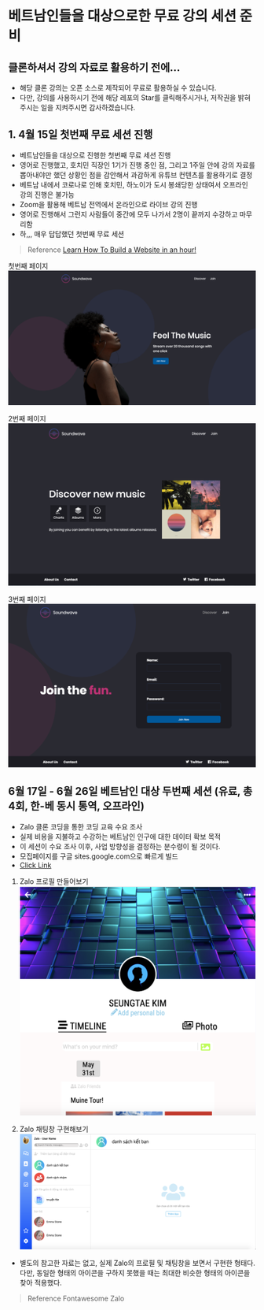 # 베트남인들을 대상으로한 무료 강의 세션 준비

## 클론하셔서 강의 자료로 활용하기 전에...

- 해당 클론 강의는 오픈 소스로 제작되어 무료로 활용하실 수 있습니다.
- 다만, 강의를 사용하시기 전에 해당 레포의 Star를 클릭해주시거나, 저작권을 밝혀주시는 일을 지켜주시면 감사하겠습니다.

## 1. 4월 15일 첫번째 무료 세션 진행

- 베트남인들을 대상으로 진행한 첫번째 무료 세션 진행
- 영어로 진행했고, 호치민 직장인 1기가 진행 중인 점, 그리고 1주일 안에 강의 자료를 뽑아내야만 했던 상황인 점을 감안해서 과감하게 유튜브 컨텐츠를 활용하기로 결정
- 베트남 내에서 코로나로 인해 호치민, 하노이가 도시 봉쇄당한 상태여서 오프라인 강의 진행은 불가능
- Zoom을 활용해 베트남 전역에서 온라인으로 라이브 강의 진행
- 영어로 진행해서 그런지 사람들이 중간에 모두 나가서 2명이 끝까지 수강하고 마무리함
- 하,,, 매우 답답했던 첫번째 무료 세션

> Reference
> [Learn How To Build a Website in an hour!](https://youtu.be/RZ-Oe4_Ew7g)

첫번째 페이지
![Spotify](./spotify/index.png)

2번째 페이지
![Spotify](./spotify/discover.png)

3번째 페이지
![Spotify](./spotify/join.png)

## 6월 17일 - 6월 26일 베트남인 대상 두번째 세션 (유료, 총 4회, 한-베 동시 통역, 오프라인)

- Zalo 클론 코딩을 통한 코딩 교육 수요 조사
- 실제 비용을 지불하고 수강하는 베트남인 인구에 대한 데이터 확보 목적
- 이 세션이 수요 조사 이후, 사업 방향성을 결정하는 분수령이 될 것이다.
- 모집페이지를 구글 sites.google.com으로 빠르게 빌드
- [Click Link](https://sites.google.com/likelion.net/zalo/home?authuser=2)

1. Zalo 프로필 만들어보기
   ![Profile](./zalo/profile.png)

2. Zalo 채팅창 구현해보기
   ![Chatting](./zalo/chatting.png)

- 별도의 참고한 자료는 없고, 실제 Zalo의 프로필 및 채팅창을 보면서 구현한 형태다. 다만, 동일한 형태의 아이콘을 구하지 못했을 때는 최대한 비슷한 형태의 아이콘을 찾아 적용했다.

> Reference
> Fontawesome
> Zalo
